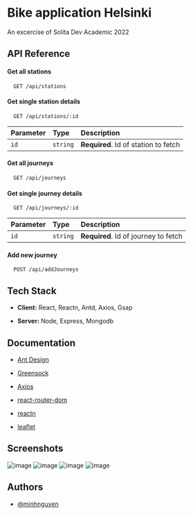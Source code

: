 # Bike application Helsinki

An excercise of Solita Dev Academic 2022



## API Reference

#### Get all stations

```http
  GET /api/stations
```



#### Get single station details

```http
  GET /api/stations/:id
```

| Parameter | Type     | Description                       |
| :-------- | :------- | :-------------------------------- |
| `id`      | `string` | **Required**. Id of station to fetch |


#### Get all journeys

```http
  GET /api/journeys
```

#### Get single journey details

```http
  GET /api/journeys/:id
```

| Parameter | Type     | Description                       |
| :-------- | :------- | :-------------------------------- |
| `id`      | `string` | **Required**. Id of journey to fetch |

#### Add new journey
```http
  POST /api/addJourneys
```



## Tech Stack

- **Client:** React, Reactn, Antd, Axios, Gsap

- **Server:** Node, Express, Mongodb



## Documentation

- [Ant Design](https://ant.design/)

- [Greensock](https://greensock.com/gsap/)

- [Axios](https://www.npmjs.com/package/axios)

- [react-router-dom](https://reactrouter.com/docs/en/v6/getting-started/tutorial)

- [reactn](https://www.npmjs.com/package/reactn)

- [leaflet](https://react-leaflet.js.org/)




## Screenshots
![image](https://user-images.githubusercontent.com/85005930/181729933-c141058e-acb2-4c4b-8a41-4d5dd15b30ab.png)
![image](https://user-images.githubusercontent.com/85005930/181730183-d3f44324-d5c9-49ff-8479-1132906b8b5b.png)
![image](https://user-images.githubusercontent.com/85005930/181730232-2dccf43e-f0d0-477d-b6d6-a897e20d8982.png)
![image](https://user-images.githubusercontent.com/85005930/181732082-ec07f115-1be8-4eda-b617-ebc883dd4633.png)



## Authors

- [@minhnguyen](https://github.com/fishdev20)


